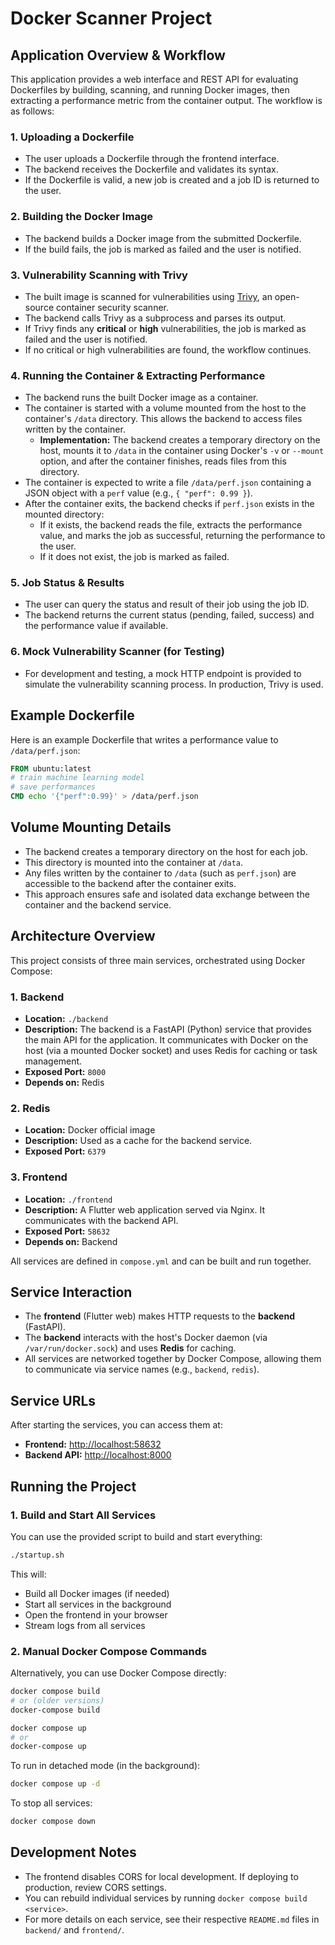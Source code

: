# Docker Scanner Project

## Application Overview & Workflow

This application provides a web interface and REST API for evaluating Dockerfiles by building, scanning, and running Docker images, then extracting a performance metric from the container output. The workflow is as follows:

### 1. Uploading a Dockerfile
- The user uploads a Dockerfile through the frontend interface.
- The backend receives the Dockerfile and validates its syntax.
- If the Dockerfile is valid, a new job is created and a job ID is returned to the user.

### 2. Building the Docker Image
- The backend builds a Docker image from the submitted Dockerfile.
- If the build fails, the job is marked as failed and the user is notified.

### 3. Vulnerability Scanning with Trivy
- The built image is scanned for vulnerabilities using [Trivy](https://github.com/aquasecurity/trivy), an open-source container security scanner.
- The backend calls Trivy as a subprocess and parses its output.
- If Trivy finds any **critical** or **high** vulnerabilities, the job is marked as failed and the user is notified.
- If no critical or high vulnerabilities are found, the workflow continues.

### 4. Running the Container & Extracting Performance
- The backend runs the built Docker image as a container.
- The container is started with a volume mounted from the host to the container's `/data` directory. This allows the backend to access files written by the container.
    - **Implementation:** The backend creates a temporary directory on the host, mounts it to `/data` in the container using Docker's `-v` or `--mount` option, and after the container finishes, reads files from this directory.
- The container is expected to write a file `/data/perf.json` containing a JSON object with a `perf` value (e.g., `{ "perf": 0.99 }`).
- After the container exits, the backend checks if `perf.json` exists in the mounted directory:
    - If it exists, the backend reads the file, extracts the performance value, and marks the job as successful, returning the performance to the user.
    - If it does not exist, the job is marked as failed.

### 5. Job Status & Results
- The user can query the status and result of their job using the job ID.
- The backend returns the current status (pending, failed, success) and the performance value if available.

### 6. Mock Vulnerability Scanner (for Testing)
- For development and testing, a mock HTTP endpoint is provided to simulate the vulnerability scanning process. In production, Trivy is used.

## Example Dockerfile
Here is an example Dockerfile that writes a performance value to `/data/perf.json`:

```Dockerfile
FROM ubuntu:latest
# train machine learning model
# save performances
CMD echo '{"perf":0.99}' > /data/perf.json
```

## Volume Mounting Details
- The backend creates a temporary directory on the host for each job.
- This directory is mounted into the container at `/data`.
- Any files written by the container to `/data` (such as `perf.json`) are accessible to the backend after the container exits.
- This approach ensures safe and isolated data exchange between the container and the backend service.

## Architecture Overview

This project consists of three main services, orchestrated using Docker Compose:

### 1. Backend
- **Location:** `./backend`
- **Description:** The backend is a FastAPI (Python) service that provides the main API for the application. It communicates with Docker on the host (via a mounted Docker socket) and uses Redis for caching or task management.
- **Exposed Port:** `8000`
- **Depends on:** Redis

### 2. Redis
- **Location:** Docker official image
- **Description:** Used as a cache for the backend service.
- **Exposed Port:** `6379`

### 3. Frontend
- **Location:** `./frontend`
- **Description:** A Flutter web application served via Nginx. It communicates with the backend API.
- **Exposed Port:** `58632`
- **Depends on:** Backend

All services are defined in `compose.yml` and can be built and run together.

## Service Interaction
- The **frontend** (Flutter web) makes HTTP requests to the **backend** (FastAPI).
- The **backend** interacts with the host's Docker daemon (via `/var/run/docker.sock`) and uses **Redis** for caching.
- All services are networked together by Docker Compose, allowing them to communicate via service names (e.g., `backend`, `redis`).

## Service URLs
After starting the services, you can access them at:

- **Frontend:** [http://localhost:58632](http://localhost:58632)
- **Backend API:** [http://localhost:8000](http://localhost:8000)

## Running the Project

### 1. Build and Start All Services

You can use the provided script to build and start everything:

```bash
./startup.sh
```

This will:
- Build all Docker images (if needed)
- Start all services in the background
- Open the frontend in your browser
- Stream logs from all services

### 2. Manual Docker Compose Commands

Alternatively, you can use Docker Compose directly:

```bash
docker compose build
# or (older versions)
docker-compose build

docker compose up
# or
docker-compose up
```

To run in detached mode (in the background):

```bash
docker compose up -d
```

To stop all services:

```bash
docker compose down
```

## Development Notes
- The frontend disables CORS for local development. If deploying to production, review CORS settings.
- You can rebuild individual services by running `docker compose build <service>`.
- For more details on each service, see their respective `README.md` files in `backend/` and `frontend/`.
